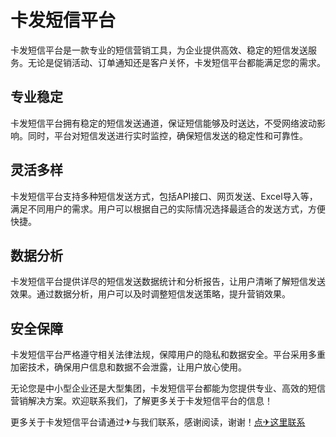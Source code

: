# 卡发短信平台

卡发短信平台是一款专业的短信营销工具，为企业提供高效、稳定的短信发送服务。无论是促销活动、订单通知还是客户关怀，卡发短信平台都能满足您的需求。

## 专业稳定
卡发短信平台拥有稳定的短信发送通道，保证短信能够及时送达，不受网络波动影响。同时，平台对短信发送进行实时监控，确保短信发送的稳定性和可靠性。

## 灵活多样
卡发短信平台支持多种短信发送方式，包括API接口、网页发送、Excel导入等，满足不同用户的需求。用户可以根据自己的实际情况选择最适合的发送方式，方便快捷。

## 数据分析
卡发短信平台提供详尽的短信发送数据统计和分析报告，让用户清晰了解短信发送效果。通过数据分析，用户可以及时调整短信发送策略，提升营销效果。

## 安全保障
卡发短信平台严格遵守相关法律法规，保障用户的隐私和数据安全。平台采用多重加密技术，确保用户信息和数据不会泄露，让用户放心使用。

无论您是中小型企业还是大型集团，卡发短信平台都能为您提供专业、高效的短信营销解决方案。欢迎联系我们，了解更多关于卡发短信平台的信息！

更多关于卡发短信平台请通过✈与我们联系，感谢阅读，谢谢！[点✈这里联系](https://t.me/jsksbsjsjp)